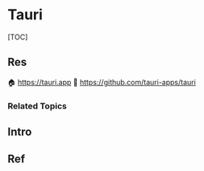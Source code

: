 # Tauri

[TOC]



## Res
🏠 https://tauri.app
🚧 https://github.com/tauri-apps/tauri


### Related Topics



## Intro


## Ref

